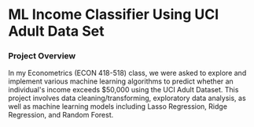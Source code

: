 # ML Income Classifier Using UCI Adult Data Set #

### Project Overview
In my Econometrics (ECON 418-518) class, we were asked to explore and implement various machine learning algorithms to predict whether an individual's income exceeds $50,000 using the UCI Adult Dataset. This project involves data cleaning/transforming, exploratory data analysis, as well as machine learning models including Lasso Regression, Ridge Regression, and Random Forest.
